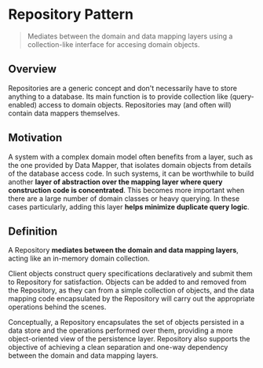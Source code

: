 # Repository Pattern

> Mediates between the domain and data mapping layers using a collection-like interface for accesing domain objects.

## Overview

Repositories are a generic concept and don't necessarily have to store anything to a database. Its main function is to provide collection like (query-enabled) access to domain objects. Repositories may (and often will) contain data mappers themselves.

## Motivation

A system with a complex domain model often benefits from a layer, such as the one provided by Data Mapper, that isolates domain objects from details of the database access code. In such systems, it can be worthwhile to build another __layer of abstraction over the mapping layer where query construction code is concentrated__. This becomes more important when there are a large number of domain classes or heavy querying. In these cases particularly, adding this layer __helps minimize duplicate query logic__.

## Definition

A Repository __mediates between the domain and data mapping layers__, acting like an in-memory domain collection.

Client objects construct query specifications declaratively and submit them to Repository for satisfaction. Objects can be added to and removed from the Repository, as they can from a simple collection of objects, and the data mapping code encapsulated by the Repository will carry out the appropriate operations behind the scenes.

Conceptually, a Repository encapsulates the set of objects persisted in a data store and the operations performed over them, providing a more object-oriented view of the persistence layer. Repository also supports the objective of achieving a clean separation and one-way dependency between the domain and data mapping layers.
